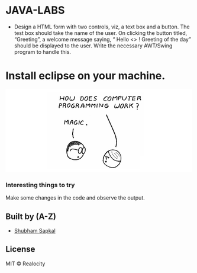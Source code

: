 # JAVA-LABS

- Design a HTML form with two controls, viz, a text box and a button. The test box should take the name of the user. On clicking the button titled, “Greeting”, a welcome message saying, “ Hello <<name of the user>> ! Greeting of the day” should be displayed to the user. Write the necessary AWT/Swing program to handle this.

# Install eclipse on your machine.

![Intro User Image](https://github.com/Realocity/JAVA_Practical/blob/main/assets/intro.png)

### Interesting things to try

Make some changes in the code and observe the output.

## Built by (A-Z)

- [Shubham Sapkal](https://github.com/Realocity)

## License

MIT © Realocity
